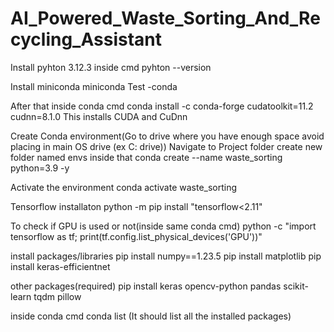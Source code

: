 # AI_Powered_Waste_Sorting_And_Recycling_Assistant

Install pyhton 3.12.3
inside cmd
pyhton --version

Install miniconda
miniconda Test
-conda 

After that
inside conda cmd 
conda install -c conda-forge cudatoolkit=11.2 cudnn=8.1.0
This installs CUDA and CuDnn 

Create Conda environment(Go to drive where you have enough space avoid placing in main OS drive (ex C: drive))
Navigate to Project folder create new folder named envs inside that
conda create --name waste_sorting python=3.9 -y

Activate the environment
conda activate waste_sorting

Tensorflow installaton
python -m pip install "tensorflow<2.11"

To check if GPU is used or not(inside same conda cmd)
python -c "import tensorflow as tf; print(tf.config.list_physical_devices('GPU'))"

install packages/libraries
pip install numpy==1.23.5
pip install matplotlib
pip install keras-efficientnet

other packages(required)
pip install keras opencv-python pandas scikit-learn tqdm pillow


inside conda cmd 
conda list (It should list all the installed packages)

